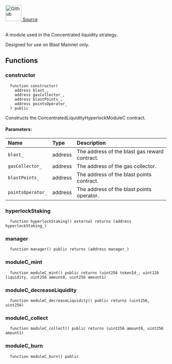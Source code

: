 <a href="https://github.com/AgentFi/agentfi-contracts/blob/main/contracts/modules/ConcentratedLiquidityHyperlockModuleC.sol"><img src="/img/github.svg" alt="Github" width="50px"/> Source</a><br/><br/>

A module used in the Concentrated liquidity strategy.

Designed for use on Blast Mainnet only.


## Functions
### constructor
```solidity
  function constructor(
    address blast_,
    address gasCollector_,
    address blastPoints_,
    address pointsOperator_
  ) public
```
Constructs the ConcentratedLiquidityHyperlockModuleC contract.


#### Parameters:
| Name | Type | Description                                                          |
| :--- | :--- | :------------------------------------------------------------------- |
| `blast_` | address | The address of the blast gas reward contract. |
| `gasCollector_` | address | The address of the gas collector. |
| `blastPoints_` | address | The address of the blast points contract. |
| `pointsOperator_` | address | The address of the blast points operator. |

### hyperlockStaking
```solidity
  function hyperlockStaking() external returns (address hyperlockStaking_)
```




### manager
```solidity
  function manager() public returns (address manager_)
```




### moduleC_mint
```solidity
  function moduleC_mint() public returns (uint256 tokenId_, uint128 liquidity, uint256 amount0, uint256 amount1)
```




### moduleC_decreaseLiquidity
```solidity
  function moduleC_decreaseLiquidity() public returns (uint256, uint256)
```




### moduleC_collect
```solidity
  function moduleC_collect() public returns (uint256 amount0, uint256 amount1)
```




### moduleC_burn
```solidity
  function moduleC_burn() public
```





